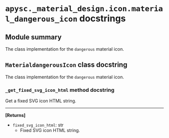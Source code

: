 # `apysc._material_design.icon.material_dangerous_icon` docstrings

## Module summary

The class implementation for the `dangerous` material icon.

## `MaterialdangerousIcon` class docstring

The class implementation for the `dangerous` material icon.

### `_get_fixed_svg_icon_html` method docstring

Get a fixed SVG icon HTML string.<hr>

**[Returns]**

- `fixed_svg_icon_html`: str
  - Fixed SVG icon HTML string.